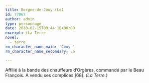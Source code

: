 ```yaml
---
title: Borgne-de-Jouy (Le)
id: 77067
author: admin
type: personnage
date: 2010-02-15T09:44:18+00:00
excerpt: (La Terre
novel:
  - terre
rm_character_name_main: 'Jouy '
rm_character_name_secondary: Le

---
```

Affilié à la bande des chauffeurs d&rsquo;Orgères, commandé par le Beau François. A vendu ses complices [68]. _(La Terre.)_